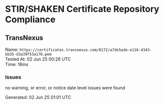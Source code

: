 # STIR/SHAKEN Certificate Repository Compliance

## TransNexus

Name: `https://certificates.transnexus.com/0172/a7de5ade-e116-4343-bb35-d3a39f53a176.pem`\
Tested At: 02 Jun 25 00:26 UTC\
Time: 18ms

### Issues

no warning, or error, or notice date level issues were found

Generated: 02 Jun 25 01:01 UTC